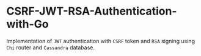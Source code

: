 # CSRF-JWT-RSA-Authentication-with-Go
Implementation of `JWT` authentication with `CSRF` token and `RSA` signing using `Chi` router and `Cassandra` database.
